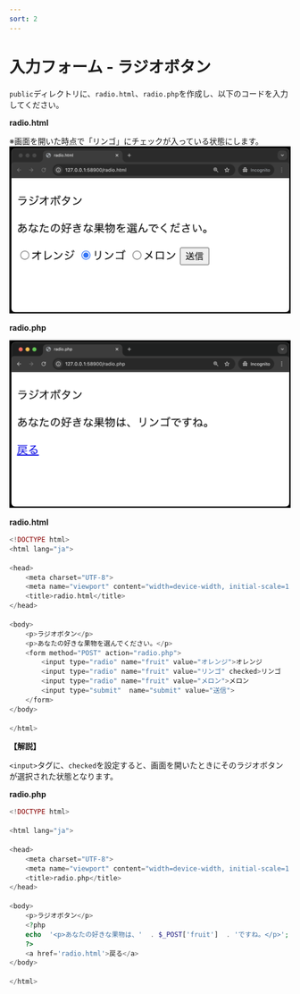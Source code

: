 ```yaml
---
sort: 2
---
```

# 入力フォーム - ラジオボタン

`public`ディレクトリに、`radio.html`、`radio.php`を作成し、以下のコードを入力してください。

**radio.html**

※画面を開いた時点で「リンゴ」にチェックが入っている状態にします。
![](./images/radio_html_display.png)<br>

**radio.php**

![](./images/radio_php_display.png)

**radio.html**

```php
<!DOCTYPE html>
<html lang="ja">

<head>
    <meta charset="UTF-8">
    <meta name="viewport" content="width=device-width, initial-scale=1.0">
    <title>radio.html</title>
</head>

<body>
    <p>ラジオボタン</p>
    <p>あなたの好きな果物を選んでください。</p>
    <form method="POST" action="radio.php">
        <input type="radio" name="fruit" value="オレンジ">オレンジ
        <input type="radio" name="fruit" value="リンゴ" checked>リンゴ
        <input type="radio" name="fruit" value="メロン">メロン
        <input type="submit"  name="submit" value="送信">
    </form>
</body>

</html>
```

**【解説】**

`<input>`タグに、`checked`を設定すると、画面を開いたときにそのラジオボタンが選択された状態となります。

**radio.php**

```php
<!DOCTYPE html>

<html lang="ja">

<head>
    <meta charset="UTF-8">
    <meta name="viewport" content="width=device-width, initial-scale=1.0">
    <title>radio.php</title>
</head>

<body>
    <p>ラジオボタン</p>
    <?php
    echo  '<p>あなたの好きな果物は、'  . $_POST['fruit']  . 'ですね。</p>';
    ?>
    <a href='radio.html'>戻る</a>
</body>

</html>
```
